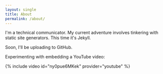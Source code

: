 ```yaml
---
layout: single
title: About
permalink: /about/
---
```


I'm a technical communicator. My current adventure involves tinkering with static site generators. This time it's Jekyll.

Soon, I'll be uploading to GitHub.

Experimenting with embedding a YouTube video:

{% include video id="ny0pue6MKek" provider="youtube" %}